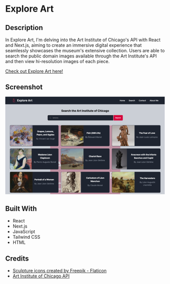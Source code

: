 # Explore Art

## Description

In Explore Art, I'm delving into the Art Institute of Chicago's API with React and Next.js, aiming to create an immersive digital experience that seamlessly showcases the museum's extensive collection. Users are able to search the public domain images available through the Art Institute's API and then view hi-resolution images of each piece.

[Check out Explore Art here!](https://explore-art.vercel.app/)

## Screenshot

![Screenshot of search page](public/search_page_screenshot.png)

## Built With

- React
- Next.js
- JavaScript
- Tailwind CSS
- HTML

## Credits

- [Sculpture icons created by Freepik - Flaticon](https://www.flaticon.com/free-icons/sculpture)
- [Art Institute of Chicago API](https://api.artic.edu/docs/#introduction)
  